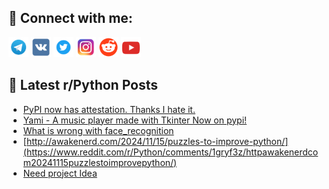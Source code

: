 ## 🔎 Connect with me:
[<img src="https://github.com/bullbesh/bullbesh/blob/main/images/Telegram.png" width="32" height="32" />](https://t.me/bullbesh)
[<img src="https://github.com/bullbesh/bullbesh/blob/main/images/VK.png" width="32" height="32" />](https://vk.com/bullbesh)
[<img src="https://github.com/bullbesh/bullbesh/blob/main/images/Twitter.png" width="32" height="32" />](https://twitter.com/bullbesh1)
[<img src="https://github.com/bullbesh/bullbesh/blob/main/images/Instagram.png" width="32" height="32" />](https://www.instagram.com/bullbesh)
[<img src="https://github.com/bullbesh/bullbesh/blob/main/images/Reddit.png" width="32" height="32" />](https://www.reddit.com/user/bullbesh)
[<img src="https://github.com/bullbesh/bullbesh/blob/main/images/YouTube.png" width="32" height="32" />](https://www.youtube.com/channel/UCtfjRs6uzgq5mfm8S06WTcg)

## 📕 Latest r/Python Posts
<!-- BLOG-POST-LIST:START -->
- [PyPI now has attestation. Thanks I hate it.](https://www.reddit.com/r/Python/comments/1gs05hm/pypi_now_has_attestation_thanks_i_hate_it/)
- [Yami - A music player made with Tkinter Now on pypi!](https://www.reddit.com/r/Python/comments/1grzxre/yami_a_music_player_made_with_tkinter_now_on_pypi/)
- [What is wrong with face_recognition](https://www.reddit.com/r/Python/comments/1gryiw1/what_is_wrong_with_face_recognition/)
- [http://awakenerd.com/2024/11/15/puzzles-to-improve-python/](https://www.reddit.com/r/Python/comments/1gryf3z/httpawakenerdcom20241115puzzlestoimprovepython/)
- [Need project Idea](https://www.reddit.com/r/Python/comments/1grul1v/need_project_idea/)
<!-- BLOG-POST-LIST:END -->
